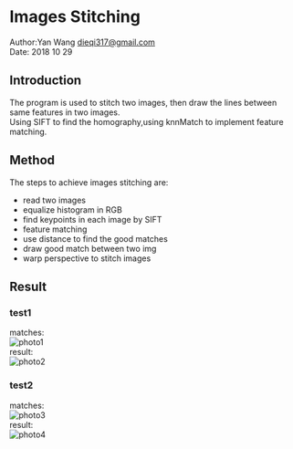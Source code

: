 # Images Stitching
Author:Yan Wang  <dieqi317@gmail.com> <br>
Date: 2018 10 29 <br>

## Introduction
The program is used to stitch two images, then draw the lines between same features in two images. <br>
Using SIFT to find the homography,using knnMatch to implement feature matching.

## Method
The steps to achieve images stitching  are:

- read two images
- equalize histogram in RGB
- find keypoints in each image by SIFT
- feature matching
- use distance to find the good matches
- draw good match between two img
- warp perspective to stitch images

## Result
### test1
matches:<br>
![photo1](http://p33eqsoxi.bkt.clouddn.com/image/stitch_Images/match6.jpg) <br>
result: <br>
![photo2](http://p33eqsoxi.bkt.clouddn.com/image/stitch_Images/result6.jpg) <br>

### test2
matches:<br>
![photo3](http://p33eqsoxi.bkt.clouddn.com/image/stitch_Images/match2.jpg) <br>
result: <br>
![photo4](http://p33eqsoxi.bkt.clouddn.com/image/stitch_Images/result2.jpg) <br>
